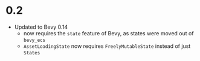 # 0.2

- Updated to Bevy 0.14
  - now requires the `state` feature of Bevy, as states were moved out of `bevy_ecs`
  - `AssetLoadingState` now requires `FreelyMutableState` instead of just `States`
